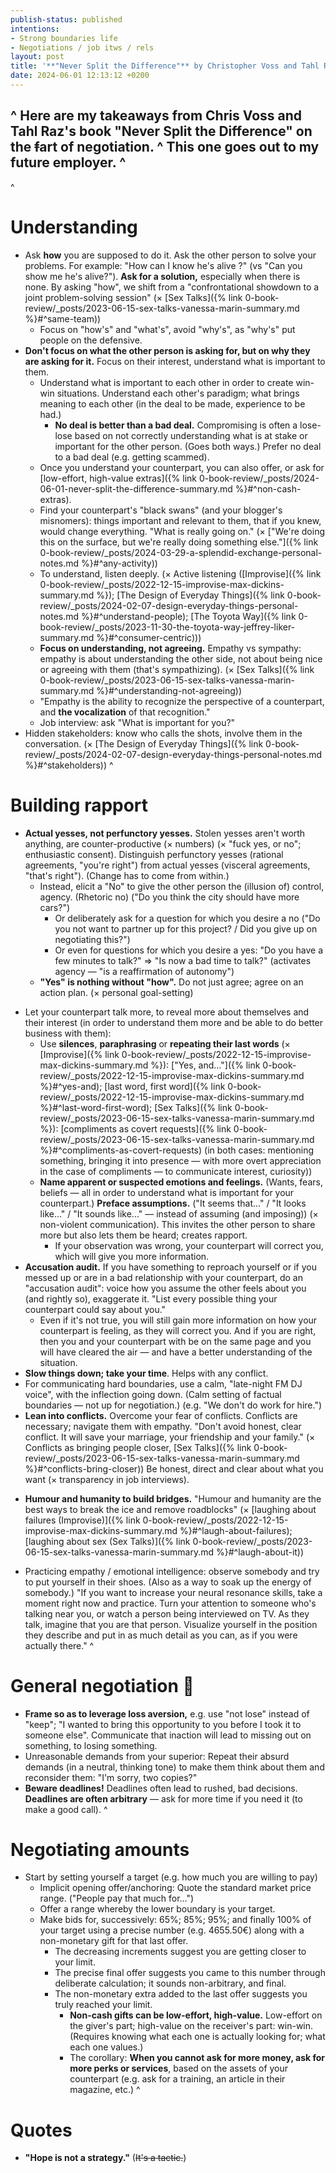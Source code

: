 ```yaml
---
publish-status: published
intentions: 
- Strong boundaries life
- Negotiations / job itws / rels
layout: post
title: '**"Never Split the Difference"** by Christopher Voss and Tahl Raz (personal notes)'
date: 2024-06-01 12:13:12 +0200
---
```

^
Here are my takeaways from Chris Voss and Tahl Raz's book "Never Split the Difference" on the ~~f~~art of negotiation.
^
This one goes out to my future employer.
^
---
^
# Understanding
* Ask **how** you are supposed to do it. Ask the other person to solve your problems. For example: "How can I know he's alive ?" (vs "Can you show me he's alive?"). **Ask for a solution,** especially when there is none. By asking "how", we shift from a "confrontational showdown to a joint problem-solving session" (× [Sex Talks]({% link 0-book-review/_posts/2023-06-15-sex-talks-vanessa-marin-summary.md %}#^same-team))
	* Focus on "how's" and "what's", avoid "why's", as "why's" put people on the defensive.
* <a name="^understand"></a>**Don't focus on what the other person is asking for, but on why they are asking for it.** Focus on their interest, understand what is important to them.
	- Understand what is important to each other in order to create win-win situations. Understand each other's paradigm; what brings meaning to each other (in the deal to be made, experience to be had.)
		* **No deal is better than a bad deal.** Compromising is often a lose-lose based on not correctly understanding what is at stake or important for the other person. (Goes both ways.) Prefer no deal to a bad deal (e.g. getting scammed).
	* Once you understand your counterpart, you can also offer, or ask for [low-effort, high-value extras]({% link 0-book-review/_posts/2024-06-01-never-split-the-difference-summary.md %}#^non-cash-extras).
	* Find your counterpart's "black swans" (and your blogger's misnomers): things important and relevant to them, that if you knew, would change everything. "What is really going on." (× ["We're doing this on the surface, but we're really doing something else."]({% link 0-book-review/_posts/2024-03-29-a-splendid-exchange-personal-notes.md %}#^any-activity))
	* To understand, listen deeply. (× Active listening ([Improvise]({% link 0-book-review/_posts/2022-12-15-improvise-max-dickins-summary.md %}); [The Design of Everyday Things]({% link 0-book-review/_posts/2024-02-07-design-everyday-things-personal-notes.md %}#^understand-people); [The Toyota Way]({% link 0-book-review/_posts/2023-11-30-the-toyota-way-jeffrey-liker-summary.md %}#^consumer-centric)))
	* **Focus on understanding, not agreeing.** Empathy vs sympathy: empathy is about understanding the other side, not about being nice or agreeing with them (that's sympathizing). (× [Sex Talks]({% link 0-book-review/_posts/2023-06-15-sex-talks-vanessa-marin-summary.md %}#^understanding-not-agreeing))
	* "Empathy is the ability to recognize the perspective of a counterpart, and **the vocalization** of that recognition."
	- Job interview: ask "What is important for you?"
* Hidden stakeholders: know who calls the shots, involve them in the conversation. (× [The Design of Everyday Things]({% link 0-book-review/_posts/2024-02-07-design-everyday-things-personal-notes.md %}#^stakeholders))
^
# Building rapport
  - **Actual yesses, not perfunctory yesses.** Stolen yesses aren't worth anything, are counter-productive (× numbers) (× "fuck yes, or no"; enthusiastic consent). Distinguish perfunctory yesses (rational agreements, "you're right") from actual yesses (visceral agreements, "that's right"). (Change has to come from within.)
	   - Instead, elicit a "No" to give the other person the (illusion of) control, agency. (Rhetoric no) ("Do you think the city should have more cars?")
	     - Or deliberately ask for a question for which you desire a no ("Do you not want to partner up for this project? / Did you give up on negotiating this?")
	     * Or even for questions for which you desire a yes: "Do you have a few minutes to talk?" ⇒ "Is now a bad time to talk?" (activates agency — "is a reaffirmation of autonomy")
	* **"Yes" is nothing without "how".** Do not just agree; agree on an action plan. (× personal goal-setting)
* Let your counterpart talk more, to reveal more about themselves and their interest (in order to understand them more and be able to do better business with them):
	* Use **silences**, **paraphrasing** or **repeating their last words** (× [Improvise]({% link 0-book-review/_posts/2022-12-15-improvise-max-dickins-summary.md %}): ["Yes, and..."]({% link 0-book-review/_posts/2022-12-15-improvise-max-dickins-summary.md %}#^yes-and); [last word, first word]({% link 0-book-review/_posts/2022-12-15-improvise-max-dickins-summary.md %}#^last-word-first-word); [Sex Talks]({% link 0-book-review/_posts/2023-06-15-sex-talks-vanessa-marin-summary.md %}): [compliments as covert requests]({% link 0-book-review/_posts/2023-06-15-sex-talks-vanessa-marin-summary.md %}#^compliments-as-covert-requests) (in both cases: mentioning something, bringing it into presence — with more overt appreciation in the case of compliments — to communicate interest, curiosity))
	* **Name apparent or suspected emotions and feelings.** (Wants, fears, beliefs — all in order to understand what is important for your counterpart.) **Preface assumptions.** ("It seems that..." / "It looks like..." / "It sounds like..." — instead of assuming (and imposing)) (× non-violent communication). This invites the other person to share more but also lets them be heard; creates rapport.
		* If your observation was wrong, your counterpart will correct you, which will give you more information.
* **Accusation audit.** If you have something to reproach yourself or if you messed up or are in a bad relationship with your counterpart, do an "accusation audit": voice how you assume the other feels about you (and rightly so), exaggerate it. "List every possible thing your counterpart could say about you."
	* Even if it's not true, you will still gain more information on how your counterpart is feeling, as they will correct you. And if you are right, then you and your counterpart with be on the same page and you will have cleared the air — and have a better understanding of the situation.
* **Slow things down; take your time**. Helps with any conflict.
* For communicating hard boundaries, use a calm, "late-night FM DJ voice", with the inflection going down. (Calm setting of factual boundaries — not up for negotiation.) (e.g. "We don't do work for hire.")
* **Lean into conflicts.** Overcome your fear of conflicts. Conflicts are necessary; navigate them with empathy. "Don't avoid honest, clear conflict. It will save your marriage, your friendship and your family." (× Conflicts as bringing people closer, [Sex Talks]({% link 0-book-review/_posts/2023-06-15-sex-talks-vanessa-marin-summary.md %}#^conflicts-bring-closer)) Be honest, direct and clear about what you want (× transparency in job interviews).
- **Humour and humanity to build bridges.** "Humour and humanity are the best ways to break the ice and remove roadblocks" (× [laughing about failures (Improvise)]({% link 0-book-review/_posts/2022-12-15-improvise-max-dickins-summary.md %}#^laugh-about-failures); [laughing about sex (Sex Talks)]({% link 0-book-review/_posts/2023-06-15-sex-talks-vanessa-marin-summary.md %}#^laugh-about-it))
* Practicing empathy / emotional intelligence: observe somebody and try to put yourself in their shoes. (Also as a way to soak up the energy of somebody.) "If you want to increase your neural resonance skills, take a moment right now and practice. Turn your attention to someone who's talking near you, or watch a person being interviewed on TV. As they talk, imagine that you are that person. Visualize yourself in the position they describe and put in as much detail as you can, as if you were actually there."
^
# General negotiation 🫡
* **Frame so as to leverage loss aversion,** e.g. use "not lose" instead of "keep"; "I wanted to bring this opportunity to you before I took it to someone else". Communicate that inaction will lead to missing out on something, to losing something.
* Unreasonable demands from your superior: Repeat their absurd demands (in a neutral, thinking tone) to make them think about them and reconsider them: "I'm sorry, two copies?"
* **Beware deadlines!** Deadlines often lead to rushed, bad decisions. **Deadlines are often arbitrary** — ask for more time if you need it (to make a good call).
^
# Negotiating amounts
- Start by setting yourself a target (e.g. how much you are willing to pay)
	* Implicit opening offer/anchoring: Quote the standard market price range. ("People pay that much for...")
	* Offer a range whereby the lower boundary is your target.
	* Make bids for, successively: 65%; 85%; 95%; and finally 100% of your target using a precise number (e.g. 4655.50€) along with a non-monetary gift for that last offer.
		* The decreasing increments suggest you are getting closer to your limit.
		* The precise final offer suggests you came to this number through deliberate calculation; it sounds non-arbitrary, and final.
		* The non-monetary extra added to the last offer suggests you truly reached your limit.
			* <a name="^non-cash-extras"></a>**Non-cash gifts can be low-effort, high-value.** Low-effort on the giver's part; high-value on the receiver's part: win-win. (Requires knowing what each one is actually looking for; what each one values.)
			* The corollary: **When you cannot ask for more money, ask for more perks or services**, based on the assets of your counterpart (e.g. ask for a training, an article in their magazine, etc.)
^
# Quotes
- **"Hope is not a strategy."** (~~It's a tactic.~~)